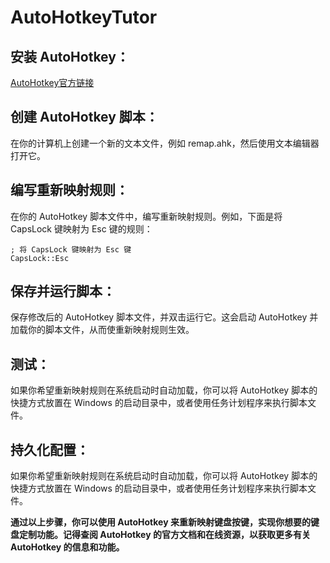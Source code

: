 # AutoHotkeyTutor

## 安装 AutoHotkey：
[AutoHotkey官方链接](https://www.autohotkey.com/)

## 创建 AutoHotkey 脚本：
在你的计算机上创建一个新的文本文件，例如 remap.ahk，然后使用文本编辑器打开它。

## 编写重新映射规则：
在你的 AutoHotkey 脚本文件中，编写重新映射规则。例如，下面是将 CapsLock 键映射为 Esc 键的规则：
```
; 将 CapsLock 键映射为 Esc 键
CapsLock::Esc
```
## 保存并运行脚本：
保存修改后的 AutoHotkey 脚本文件，并双击运行它。这会启动 AutoHotkey 并加载你的脚本文件，从而使重新映射规则生效。

## 测试：
如果你希望重新映射规则在系统启动时自动加载，你可以将 AutoHotkey 脚本的快捷方式放置在 Windows 的启动目录中，或者使用任务计划程序来执行脚本文件。

## 持久化配置：
如果你希望重新映射规则在系统启动时自动加载，你可以将 AutoHotkey 脚本的快捷方式放置在 Windows 的启动目录中，或者使用任务计划程序来执行脚本文件。

**通过以上步骤，你可以使用 AutoHotkey 来重新映射键盘按键，实现你想要的键盘定制功能。记得查阅 AutoHotkey 的官方文档和在线资源，以获取更多有关 AutoHotkey 的信息和功能。**